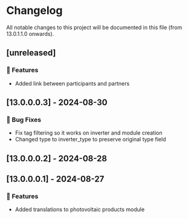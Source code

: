 # Changelog

All notable changes to this project will be documented in this file (from 13.0.1.1.0 onwards).

## [unreleased]

### 🚀 Features

- Added link between participants and partners

## [13.0.0.0.3] - 2024-08-30

### 🐛 Bug Fixes

- Fix tag filtering so it works on inverter and module creation
- Changed type to inverter_type to preserve original type field

## [13.0.0.0.2] - 2024-08-28

## [13.0.0.0.1] - 2024-08-27

### 🚀 Features

- Added translations to photovoltaic products module

<!-- generated by git-cliff -->
